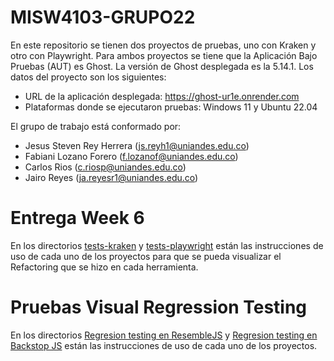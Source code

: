 # MISW4103-GRUPO22

En este repositorio se tienen dos proyectos de pruebas, uno con Kraken y otro con Playwright. Para ambos proyectos se tiene que la Aplicación Bajo Pruebas (AUT) es Ghost. La versión de Ghost desplegada es la 5.14.1. Los datos del proyecto son los siguientes: 

- URL de la aplicación desplegada: https://ghost-ur1e.onrender.com
- Plataformas donde se ejecutaron pruebas: Windows 11 y Ubuntu 22.04

El grupo de trabajo está conformado por: 
- Jesus Steven Rey Herrera (js.reyh1@uniandes.edu.co)
- Fabiani Lozano Forero (f.lozanof@uniandes.edu.co)
- Carlos Rios (c.riosp@uniandes.edu.co)
- Jairo Reyes (ja.reyesr1@uniandes.edu.co)

# Entrega Week 6
En los directorios [tests-kraken](tests-kraken) y [tests-playwright](tests-playwright) están las instrucciones de uso de cada uno de los proyectos para que se pueda visualizar el Refactoring que se hizo en cada herramienta. 

# Pruebas Visual Regression Testing
En los directorios [Regresion testing en ResembleJS](regresion-testing-resemble) y [Regresion testing en Backstop JS](regresion-testing-backstop) están las instrucciones de uso de cada uno de los proyectos. 


